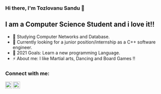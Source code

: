 ### Hi there, I'm Tozlovanu Sandu  👋

## I am a Computer Science Student and i love it!!

- 🔭 Studying Computer Networks and Database.
- 👯 Currently looking for a junior position/internship as a C++ software engineer.
- 🥅 2021 Goals: Learn a new programming Language.
- ⚡ About me: I like Martial arts, Dancing and Board Games !!

### Connect with me:

[<img align="left" alt="SanduTozlovanu | Facebook" width="22px" src="https://cdn.exclaimer.com/Handbook%20Images/facebook-icon_24x24.png?_ga=2.50885225.1537100272.1634892076-1735758275.1634892075" />][facebook]
[<img align="left" alt="SanduTozlovanu | Instagram" width="22px" src="https://cdn.exclaimer.com/Handbook%20Images/instagram-icon_24x24.png?_ga=2.9001973.1537100272.1634892076-1735758275.1634892075" />][instagram]

<br />

</details>


[instagram]: https://www.instagram.com/sandu.tozlovanu/
[facebook]: https://www.facebook.com/profile.php?id=100005192147080
